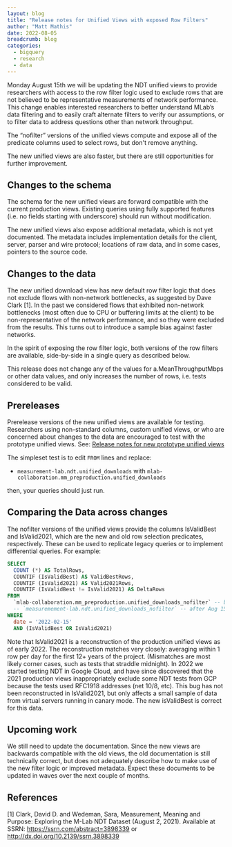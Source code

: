 ```yaml
---
layout: blog
title: "Release notes for Unified Views with exposed Row Filters"
author: "Matt Mathis"
date: 2022-08-05
breadcrumb: blog
categories:
  - bigquery
  - research
  - data
---
```


Monday August 15th we will be updating the NDT unified views to provide
researchers with access to the row filter logic used to exclude rows that are
not believed to be representative measurements of network performance.   This
change enables interested researchers to better understand MLab’s data filtering
and to easily craft alternate filters to verify our assumptions, or to filter
data to address questions other than network throughput.

<!--more-->

The “nofilter” versions of the unified views compute and expose all of the
predicate columns used to select rows, but don't remove anything.

The new unified views are also faster, but there are still opportunities for
further improvement.

## Changes to the schema

The schema for the new unified views are forward compatible with the current
production views.  Existing queries using fully supported features (i.e. no
fields starting with underscore) should run without modification.

The new unified views also expose additional metadata, which is not yet
documented.    The metadata includes implementation details for the client,
server, parser and wire protocol; locations of raw data, and in some cases,
pointers to the source code.

## Changes to the data

The new unified download view has new default row filter logic that does not
exclude flows with non-network bottlenecks, as suggested by Dave Clark [1].   In
the past we considered flows that exhibited non-network bottlenecks (most often
due to CPU or buffering limits at the client) to be non-representative of the
network performance, and so they were excluded from the results.  This turns out
to introduce a sample bias against faster networks.

In the spirit of exposing the row filter logic, both versions of the row filters
are available, side-by-side in a single query as described below.

This release does not change any of the values for a.MeanThroughputMbps or other
data values, and only increases the number of rows, i.e. tests considered to be
valid.

## Prereleases

Prerelease versions of the new unified views are available for testing.
Researchers using non-standard columns, custom unified views, or who are
concerned about changes to the data are encouraged to test with the prototype
unified views.   See: [Release notes for new prototype unified views][prototype]

[prototype]: https://docs.google.com/document/d/1WvwEcaD6hVtI6ZcpoIHR8SnaTnfX8Pn03QZBJE15-nU/

The simpleset test is to edit `FROM` lines and replace:

* `measurement-lab.ndt.unified_downloads` with `mlab-collaboration.mm_preproduction.unified_downloads`

then, your queries should just run.

## Comparing the Data across changes

The nofilter versions of the unified views provide the columns IsValidBest and
IsValid2021, which are the new and old row selection predicates, respectively.
These can be used to replicate legacy queries or to implement differential
queries.  For example:

```sql
SELECT
  COUNT (*) AS TotalRows,
  COUNTIF (IsValidBest) AS ValidBestRows,
  COUNTIF (IsValid2021) AS Valid2021Rows,
  COUNTIF (IsValidBest != IsValid2021) AS DeltaRows
FROM
  `mlab-collaboration.mm_preproduction.unified_downloads_nofilter` -- before Aug 15th
  -- `measuremement-lab.ndt.unified_downloads_nofilter` -- after Aug 15th
WHERE
  date = '2022-02-15'
  AND (IsValidBest OR IsValid2021)
```

Note that IsValid2021 is a reconstruction of the production unified views as of
early 2022.    The reconstruction matches very closely: averaging within 1 row
per day for the first 12+ years of the project.  (Mismatches are most likely
corner cases, such as tests that straddle midnight).  In 2022 we started testing
NDT in Google Cloud, and have since discovered that the 2021 production views
inappropriately exclude some NDT tests from GCP because the tests used RFC1918
addresses (net 10/8, etc).  This bug has not been reconstructed in IsValid2021,
but only affects a small sample of data from virtual servers running in canary
mode.   The new isValidBest is correct for this data.

## Upcoming work

We still need to update the documentation.   Since the new views are backwards
compatible with the old views, the old documentation is still technically
correct, but does not adequately describe how to make use of the new filter
logic or improved metadata.  Expect these documents to be updated in waves over
the next couple of months.

## References

[1] Clark, David D. and Wedeman, Sara, Measurement, Meaning and Purpose:
Exploring the M-Lab NDT Dataset (August 2, 2021). Available at SSRN:
https://ssrn.com/abstract=3898339 or http://dx.doi.org/10.2139/ssrn.3898339
